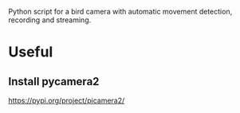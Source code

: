 Python script for a bird camera with automatic movement detection, recording and streaming.

# Useful

## Install pycamera2
https://pypi.org/project/picamera2/
